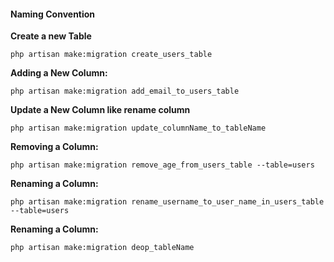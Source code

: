 #### Naming Convention

**Create a new Table**

```
php artisan make:migration create_users_table
```

**Adding a New Column:**

```
php artisan make:migration add_email_to_users_table 
```

**Update a New Column like rename column**

```
php artisan make:migration update_columnName_to_tableName 
```

**Removing a Column:**

```
php artisan make:migration remove_age_from_users_table --table=users
```

**Renaming a Column:**

```
php artisan make:migration rename_username_to_user_name_in_users_table --table=users
```

**Renaming a Column:**

```
php artisan make:migration deop_tableName
```